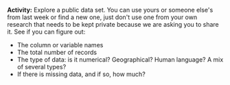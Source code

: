 **Activity:** Explore a public data set. You can use yours or someone else's from last week or find a new one, just don't use one from your own research that needs to be kept private because we are asking you to share it. See if you can figure out:
- The column or variable names
- The total number of records
- The type of data: is it numerical? Geographical? Human language? A mix of several types?
- If there is missing data, and if so, how much?
